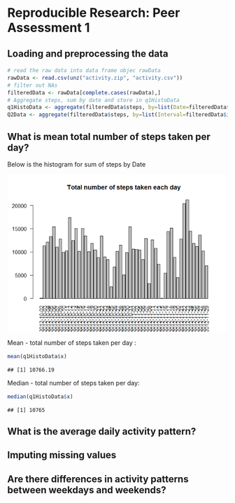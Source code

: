 # Reproducible Research: Peer Assessment 1


## Loading and preprocessing the data


```r
# read the raw data into data frame objec rawData
rawData <- read.csv(unz("activity.zip", "activity.csv"))
# filter out NAs
filteredData <- rawData[complete.cases(rawData),]
# Aggregate steps, sum by date and store in q1HistoData
q1HistoData <- aggregate(filteredData$steps, by=list(Date=filteredData$date), FUN=sum)
Q2Data <- aggregate(filteredData$steps, by=list(Interval=filteredData$interval), FUN=mean)
```



## What is mean total number of steps taken per day?

Below is the histogram for sum of steps by Date

![](PA1_template_files/figure-html/unnamed-chunk-2-1.png) 

Mean - total number of steps taken per day : 

```r
mean(q1HistoData$x)
```

```
## [1] 10766.19
```

Median - total number of steps taken per day: 

```r
median(q1HistoData$x)
```

```
## [1] 10765
```


## What is the average daily activity pattern?



## Imputing missing values



## Are there differences in activity patterns between weekdays and weekends?
